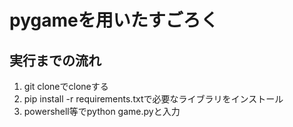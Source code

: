 # pygameを用いたすごろく

## 実行までの流れ
1. git cloneでcloneする
2. pip install -r requirements.txtで必要なライブラリをインストール
3. powershell等でpython game.pyと入力
